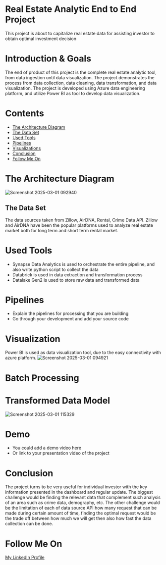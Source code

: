
# Real Estate Analytic End to End Project
This project is about to capitalize real estate data for 
assisting investor to obtain optimal investment decision 

# Introduction & Goals
The end of product of this project is the complete real estate analytic tool, from data ingestion until data visualization.
The project demonstrates the process from data collection, data cleaning, data transformation, and data visualization. The project is developed using Azure data engineering platform, and utilize Power BI as tool to develop data visualization.

# Contents
- [The Architecture Diagram](#the-architecture-diagram)
- [The Data Set](#the-data-set)
- [Used Tools](#used-tools)
- [Pipelines](#pipelines)
- [Visualizations](#visualizations)
- [Conclusion](#conclusion)
- [Follow Me On](#follow-me-on)


# The Architecture Diagram
![Screenshot 2025-03-01 092940](https://github.com/user-attachments/assets/5986041c-3981-477a-bc42-af29cf3a8b63)

## The Data Set
The data sources taken from Zillow, AirDNA, Rental, Crime Data API. Zillow and AirDNA have been the popular platforms used to analyze real estate market both for long term and short term rental market.  

# Used Tools
- Synapse Data Analytics is used to orchestrate the entire pipeline, and also write python script to collect the data
- Databrick is used in data extraction and transformation process
- Datalake Gen2 is used to store raw data and transformed data

# Pipelines
- Explain the pipelines for processing that you are building
- Go through your development and add your source code

# Visualization
Power BI is used as data visualization tool, due to the easy connectivity with azure platform. 
![Screenshot 2025-03-01 094921](https://github.com/user-attachments/assets/7c18e0b2-5392-4fa1-83d0-7a9e97e9aa0d)

# Batch Processing

# Transformed Data Model
![Screenshot 2025-03-01 115329](https://github.com/user-attachments/assets/816cb36f-9996-4b78-93a2-bf8e2e66f76c)

# Demo
- You could add a demo video here
- Or link to your presentation video of the project

# Conclusion
The project turns to be very useful for individual investor with the key information presented in the dashboard and regular update.
The biggest challenge would be finding the relevant data that complement such analysis of an area such as crime data, demography, etc.
The other challenge would be the limitation of each of data source API how many request that can be made during certain amount of time, finding the optimal request would be the trade off between how much we will get then also how fast the data collection can be done. 

# Follow Me On
[My LinkedIn Profile](https://www.linkedin.com/in/bagus-adiyanto-29a9a229/)

